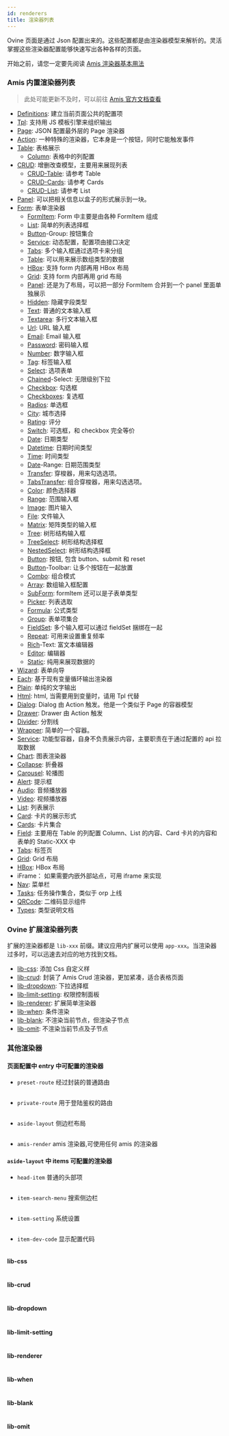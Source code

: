 ```yaml
---
id: renderers
title: 渲染器列表
---
```


Ovine 页面是通过 Json 配置出来的。这些配置都是由渲染器模型来解析的。灵活掌握这些渲染器配置能够快速写出各种各样的页面。

开始之前，请您一定要先阅读 [Amis 渲染器基本用法](https://baidu.github.io/amis/docs/basic?perPage=5&page=1)

### Amis 内置渲染器列表

> 此处可能更新不及时，可以前往 [Amis 官方文档查看](https://baidu.github.io/amis/docs/renderers)

- [Definitions](https://baidu.github.io/amis/docs/renderers/Definitions): 建立当前页面公共的配置项
- [Tpl](https://baidu.github.io/amis/docs/renderers/Tpl): 支持用 JS 模板引擎来组织输出
- [Page](https://baidu.github.io/amis/docs/renderers/Page): JSON 配置最外层的 Page 渲染器
- [Action](https://baidu.github.io/amis/docs/renderers/Action): 一种特殊的渲染器，它本身是一个按钮，同时它能触发事件
- [Table](https://baidu.github.io/amis/docs/renderers/Table): 表格展示
  - [Column](https://baidu.github.io/amis/docs/renderers/Column): 表格中的列配置
- [CRUD](https://baidu.github.io/amis/docs/renderers/CRUD): 增删改查模型，主要用来展现列表
  - [CRUD-Table](https://baidu.github.io/amis/docs/renderers/CRUD-Table): 请参考 Table
  - [CRUD-Cards](https://baidu.github.io/amis/docs/renderers/CRUD-Cards): 请参考 Cards
  - [CRUD-List](https://baidu.github.io/amis/docs/renderers/CRUD-List): 请参考 List
- [Panel](https://baidu.github.io/amis/docs/renderers/Panel): 可以把相关信息以盒子的形式展示到一块。
- [Form](https://baidu.github.io/amis/docs/renderers/Form/Form): 表单渲染器
  - [FormItem](https://baidu.github.io/amis/docs/renderers/Form/FormItem): Form 中主要是由各种 FormItem 组成
  - [List](https://baidu.github.io/amis/docs/renderers/Form/List): 简单的列表选择框
  - [Button](https://baidu.github.io/amis/docs/renderers/Button)-Group: 按钮集合
  - [Service](https://baidu.github.io/amis/docs/renderers/Form/Service): 动态配置，配置项由接口决定
  - [Tabs](https://baidu.github.io/amis/docs/renderers/Form/Tabs): 多个输入框通过选项卡来分组
  - [Table](https://baidu.github.io/amis/docs/renderers/Form/Table): 可以用来展示数组类型的数据
  - [HBox](https://baidu.github.io/amis/docs/renderers/Form/HBox): 支持 form 内部再用 HBox 布局
  - [Grid](https://baidu.github.io/amis/docs/renderers/Form/Grid): 支持 form 内部再用 grid 布局
  - [Panel](https://baidu.github.io/amis/docs/renderers/Form/Panel): 还是为了布局，可以把一部分 FormItem 合并到一个 panel 里面单独展示
  - [Hidden](https://baidu.github.io/amis/docs/renderers/Form/Hidden): 隐藏字段类型
  - [Text](https://baidu.github.io/amis/docs/renderers/Form/Text): 普通的文本输入框
  - [Textarea](https://baidu.github.io/amis/docs/renderers/Form/Textarea): 多行文本输入框
  - [Url](https://baidu.github.io/amis/docs/renderers/Form/Url): URL 输入框
  - [Email](https://baidu.github.io/amis/docs/renderers/Form/Email): Email 输入框
  - [Password](https://baidu.github.io/amis/docs/renderers/Form/Password): 密码输入框
  - [Number](https://baidu.github.io/amis/docs/renderers/Form/Number): 数字输入框
  - [Tag](https://baidu.github.io/amis/docs/renderers/Form/Tag): 标签输入框
  - [Select](https://baidu.github.io/amis/docs/renderers/Form/Select): 选项表单
  - [Chained](https://baidu.github.io/amis/docs/renderers/Chained)-Select: 无限级别下拉
  - [Checkbox](https://baidu.github.io/amis/docs/renderers/Form/Checkbox): 勾选框
  - [Checkboxes](https://baidu.github.io/amis/docs/renderers/Form/Checkboxes): 复选框
  - [Radios](https://baidu.github.io/amis/docs/renderers/Form/Radios): 单选框
  - [City](https://baidu.github.io/amis/docs/renderers/Form/City): 城市选择
  - [Rating](https://baidu.github.io/amis/docs/renderers/Form/Rating): 评分
  - [Switch](https://baidu.github.io/amis/docs/renderers/Form/Switch): 可选框，和 checkbox 完全等价
  - [Date](https://baidu.github.io/amis/docs/renderers/Form/Date): 日期类型
  - [Datetime](https://baidu.github.io/amis/docs/renderers/Form/Datetime): 日期时间类型
  - [Time](https://baidu.github.io/amis/docs/renderers/Form/Time): 时间类型
  - [Date](https://baidu.github.io/amis/docs/renderers/Date)-Range: 日期范围类型
  - [Transfer](https://baidu.github.io/amis/docs/renderers/Form/Transfer): 穿梭器，用来勾选选项。
  - [TabsTransfer](https://baidu.github.io/amis/docs/renderers/Form/TabsTransfer): 组合穿梭器，用来勾选选项。
  - [Color](https://baidu.github.io/amis/docs/renderers/Form/Color): 颜色选择器
  - [Range](https://baidu.github.io/amis/docs/renderers/Form/Range): 范围输入框
  - [Image](https://baidu.github.io/amis/docs/renderers/Form/Image): 图片输入
  - [File](https://baidu.github.io/amis/docs/renderers/Form/File): 文件输入
  - [Matrix](https://baidu.github.io/amis/docs/renderers/Form/Matrix): 矩阵类型的输入框
  - [Tree](https://baidu.github.io/amis/docs/renderers/Form/Tree): 树形结构输入框
  - [TreeSelect](https://baidu.github.io/amis/docs/renderers/Form/TreeSelect): 树形结构选择框
  - [NestedSelect](https://baidu.github.io/amis/docs/renderers/Form/NestedSelect): 树形结构选择框
  - [Button](https://baidu.github.io/amis/docs/renderers/Form/Button): 按钮, 包含 button、submit 和 reset
  - [Button](https://baidu.github.io/amis/docs/renderers/Button)-Toolbar: 让多个按钮在一起放置
  - [Combo](https://baidu.github.io/amis/docs/renderers/Form/Combo): 组合模式
  - [Array](https://baidu.github.io/amis/docs/renderers/Form/Array): 数组输入框配置
  - [SubForm](https://baidu.github.io/amis/docs/renderers/Form/SubForm): formItem 还可以是子表单类型
  - [Picker](https://baidu.github.io/amis/docs/renderers/Form/Picker): 列表选取
  - [Formula](https://baidu.github.io/amis/docs/renderers/Form/Formula): 公式类型
  - [Group](https://baidu.github.io/amis/docs/renderers/Form/Group): 表单项集合
  - [FieldSet](https://baidu.github.io/amis/docs/renderers/Form/FieldSet): 多个输入框可以通过 fieldSet 捆绑在一起
  - [Repeat](https://baidu.github.io/amis/docs/renderers/Form/Repeat): 可用来设置重复频率
  - [Rich](https://baidu.github.io/amis/docs/renderers/Rich)-Text: 富文本编辑器
  - [Editor](https://baidu.github.io/amis/docs/renderers/Form/Editor): 编辑器
  - [Static](https://baidu.github.io/amis/docs/renderers/Form/Static): 纯用来展现数据的
- [Wizard](https://baidu.github.io/amis/docs/renderers/Wizard): 表单向导
- [Each](https://baidu.github.io/amis/docs/renderers/Each): 基于现有变量循环输出渲染器
- [Plain](https://baidu.github.io/amis/docs/renderers/Plain): 单纯的文字输出
- [Html](https://baidu.github.io/amis/docs/renderers/Html): html, 当需要用到变量时，请用 Tpl 代替
- [Dialog](https://baidu.github.io/amis/docs/renderers/Dialog): Dialog 由 Action 触发。他是一个类似于 Page 的容器模型
- [Drawer](https://baidu.github.io/amis/docs/renderers/Drawer): Drawer 由 Action 触发
- [Divider](https://baidu.github.io/amis/docs/renderers/Divider): 分割线
- [Wrapper](https://baidu.github.io/amis/docs/renderers/Wrapper): 简单的一个容器。
- [Service](https://baidu.github.io/amis/docs/renderers/Service): 功能型容器，自身不负责展示内容，主要职责在于通过配置的 api 拉取数据
- [Chart](https://baidu.github.io/amis/docs/renderers/Chart): 图表渲染器
- [Collapse](https://baidu.github.io/amis/docs/renderers/Collapse): 折叠器
- [Carousel](https://baidu.github.io/amis/docs/renderers/Carousel): 轮播图
- [Alert](https://baidu.github.io/amis/docs/renderers/Alert): 提示框
- [Audio](https://baidu.github.io/amis/docs/renderers/Audio): 音频播放器
- [Video](https://baidu.github.io/amis/docs/renderers/Video): 视频播放器
- [List](https://baidu.github.io/amis/docs/renderers/List): 列表展示
- [Card](https://baidu.github.io/amis/docs/renderers/Card): 卡片的展示形式
- [Cards](https://baidu.github.io/amis/docs/renderers/Cards): 卡片集合
- [Field](https://baidu.github.io/amis/docs/renderers/Field): 主要用在 Table 的列配置 Column、List 的内容、Card 卡片的内容和表单的 Static-XXX 中
- [Tabs](https://baidu.github.io/amis/docs/renderers/Tabs): 标签页
- [Grid](https://baidu.github.io/amis/docs/renderers/Grid): Grid 布局
- [HBox](https://baidu.github.io/amis/docs/renderers/HBox): HBox 布局
- iFrame： 如果需要内嵌外部站点，可用 iframe 来实现
- [Nav](https://baidu.github.io/amis/docs/renderers/Nav): 菜单栏
- [Tasks](https://baidu.github.io/amis/docs/renderers/Tasks): 任务操作集合，类似于 orp 上线
- [QRCode](https://baidu.github.io/amis/docs/renderers/QRCode): 二维码显示组件
- [Types](https://baidu.github.io/amis/docs/renderers/Types): 类型说明文档

### Ovine 扩展渲染器列表

扩展的渲染器都是 `lib-xxx` 前缀。建议应用内扩展可以使用 `app-xxx`。当渲染器过多时，可以迅速去对应的地方找到文档。

- [lib-css](#lib-css): 添加 Css 自定义样
- [lib-crud](#lib-crud): 封装了 Amis Crud 渲染器，更加紧凑，适合表格页面
- [lib-dropdown](#lib-dropdown): 下拉选择框
- [lib-limit-setting](#lib-limit-setting): 权限控制面板
- [lib-renderer](#lib-renderer): 扩展简单渲染器
- [lib-when](#lib-when): 条件渲染
- [lib-blank](#lib-blank): 不渲染当前节点，但渲染子节点
- [lib-omit](#lib-omit): 不渲染当前节点及子节点

### 其他渲染器

#### 页面配置中 entry 中可配置的渲染器

- `preset-route` 经过封装的普通路由

```

```

- `private-route` 用于登陆鉴权的路由

```

```

- `aside-layout` 侧边栏布局

```

```

- `amis-render` amis 渲染器,可使用任何 amis 的渲染器

#### `aside-layout` 中 items 可配置的渲染器

- `head-item` 普通的头部项

```

```

- `item-search-menu` 搜索侧边栏

```

```

- `item-setting` 系统设置

```

```

- `item-dev-code` 显示配置代码

```

```

#### lib-css

```

```

#### lib-crud

```

```

#### lib-dropdown

```

```

#### lib-limit-setting

```

```

#### lib-renderer

```

```

#### lib-when

```

```

#### lib-blank

```

```

#### lib-omit

```

```
